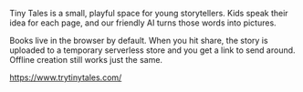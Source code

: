 Tiny Tales is a small, playful space for young storytellers. Kids speak their idea for each
page, and our friendly AI turns those words into pictures.

Books live in the browser by default. When you hit share, the story is uploaded
to a temporary serverless store and you get a link to send around. Offline
creation still works just the same.

https://www.trytinytales.com/
